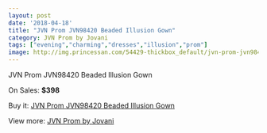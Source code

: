 ```yaml
---
layout: post
date: '2018-04-18'
title: "JVN Prom JVN98420 Beaded Illusion Gown"
category: JVN Prom by Jovani
tags: ["evening","charming","dresses","illusion","prom"]
image: http://img.princessan.com/54429-thickbox_default/jvn-prom-jvn98420-beaded-illusion-gown.jpg
---
```

JVN Prom JVN98420 Beaded Illusion Gown

On Sales: **$398**
<a href="https://www.princessan.com/en/jvn-prom-by-jovani/24497-jvn-prom-jvn98420-beaded-illusion-gown.html"><amp-img layout="responsive" width="600" height="600" src="//img.princessan.com/54429-thickbox_default/jvn-prom-jvn98420-beaded-illusion-gown.jpg" alt="JVN Prom JVN98420 Beaded Illusion Gown 0" /></a>
<a href="https://www.princessan.com/en/jvn-prom-by-jovani/24497-jvn-prom-jvn98420-beaded-illusion-gown.html"><amp-img layout="responsive" width="600" height="600" src="//img.princessan.com/54430-thickbox_default/jvn-prom-jvn98420-beaded-illusion-gown.jpg" alt="JVN Prom JVN98420 Beaded Illusion Gown 1" /></a>

Buy it: [JVN Prom JVN98420 Beaded Illusion Gown](https://www.princessan.com/en/jvn-prom-by-jovani/24497-jvn-prom-jvn98420-beaded-illusion-gown.html "JVN Prom JVN98420 Beaded Illusion Gown")

View more: [JVN Prom by Jovani](https://www.princessan.com/en/208-jvn-prom-by-jovani "JVN Prom by Jovani")